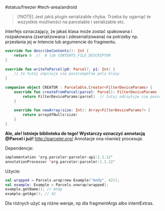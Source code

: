 #status/freezer 
#tech-area/android 


> [!NOTE] Jest jakiś plugin serializable chyba. Trzeba by ogarnąć te wszystkie możliwości na parcelable i serializable etc.


Interfejs oznaczający, że jakaś klasa może zostać spakowana i rozpakowana (zserializowana i zdeserializowana) na potrzeby np. przesłania jej w Intencie lub argumencie do fragmentu.

```kotlin
override fun describeContents(): Int {  
    return 0  //  0 lub CONTENTS_FILE_DESCRIPTOR 
}  
  
override fun writeToParcel(p0: Parcel?, p1: Int) {  
    // to tutaj zapisuje się poszczególne pola klasy
}  
  
companion object CREATOR : Parcelable.Creator<FilterDeviceParams> {  
    override fun createFromParcel(parcel: Parcel): FilterDeviceParams {  
        return FilterDeviceParams(parcel)  // tutaj odczytuje się poszczególne pola zserializowanego obiektu klasy
    }  
  
    override fun newArray(size: Int): Array<FilterDeviceParams?> {  
        return arrayOfNulls(size)  
    }  
}
```

**Ale, ale! Istnieje biblioteka do tego! Wystarczy oznaczyć annotacją @Parcel i już!** http://parceler.org/
Annotacje ona również procesuje.

Dependencje:
```kotlin
implementation 'org.parceler:parceler-api:1.1.12'
annotationProcessor 'org.parceler:parceler:1.1.12'
```

Użycie:
```kotlin
val wrapped = Parcels.wrap(new Example("Andy", 42));
val example: Example = Parcels.unwrap(wrapped);
example.getName(); // Andy
example.getAge(); // 42
```


Dla różnych użyć są różne wersje, np dla fragmentArgs albo intentExtras.